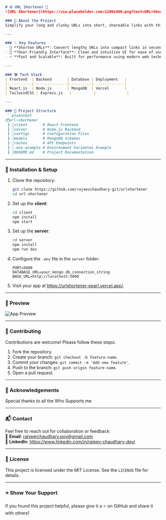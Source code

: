 ```markdown
# 🌐 URL Shortener 🚀  
![URL Shortener](https://via.placeholder.com/1200x400.png?text=URL+Shortener)  

### 📄 About the Project  
Simplify your long and clunky URLs into short, shareable links with this modern **URL Shortener** application. Built with cutting-edge technologies, it ensures smooth performance and a clean user experience.

---

### ✨ Key Features  
- 🔗 **Shorten URLs**: Convert lengthy URLs into compact links in seconds.  
- 🎨 **User-Friendly Interface**: Clean and intuitive UI for ease of use.  
- ⚡ **Fast and Scalable**: Built for performance using modern web technologies.  

---

### 🛠️ Tech Stack  
| Frontend  | Backend       | Database | Deployment   |
|-----------|---------------|----------|--------------|
| React.js  | Node.js       | MongoDB  | Vercel       |
| TailwindCSS | Express.js   |          |              |

---

### 📂 Project Structure  
```plaintext
📦url-shortener  
 ┣ 📂client       # React Frontend  
 ┣ 📂server       # Node.js Backend  
 ┣ 📂configs      # Configuration Files  
 ┣ 📂models       # MongoDB Schemas  
 ┣ 📂routes       # API Endpoints  
 ┣ 📜.env.example # Environment Variables Example  
 ┣ 📜README.md    # Project Documentation  
```

---

### 🚀 Installation & Setup  
1. Clone the repository:  
   ```bash
   git clone https://github.com/rajeevchaudhary-git/urlshortener
   cd url-shortener
   ```

2. Set up the **client**:  
   ```bash
   cd client
   npm install
   npm start
   ```

3. Set up the **server**:  
   ```bash
   cd server
   npm install
   npm run dev
   ```

4. Configure the `.env` file in the `server` folder:  
   ```env
   PORT=5000
   DATABASE_URL=your_mongo_db_connection_string
   BASE_URL=http://localhost:5000
   ```

5. Visit your app at https://urlshortener-pearl.vercel.app/.  

---

### 📸 Preview  
![App Preview](https://drive.google.com/file/d/1C0jaJUoCKTbyNN3aZpz_ViI0Z586HlSC/view?usp=sharing)  

---

### 🤝 Contributing  
Contributions are welcome! Please follow these steps:  
1. Fork the repository.  
2. Create your branch: `git checkout -b feature-name`.  
3. Commit your changes: `git commit -m 'Add new feature'`.  
4. Push to the branch: `git push origin feature-name`.  
5. Open a pull request.  

---

### 🙌 Acknowledgements  
Special thanks to all the Who Supports me  

---

### 📬 Contact  
Feel free to reach out for collaboration or feedback:  
📧 **Email**: rajveerchaudhary.pov@gmail.com  
💼 **LinkedIn**: https://www.linkedin.com/in/rajeev-chaudhary-dev/  

---

### 📜 License  
This project is licensed under the MIT License. See the `LICENSE` file for details.  

---

### ⭐ Show Your Support  
If you found this project helpful, please give it a ⭐ on GitHub and share it with others!  
```

